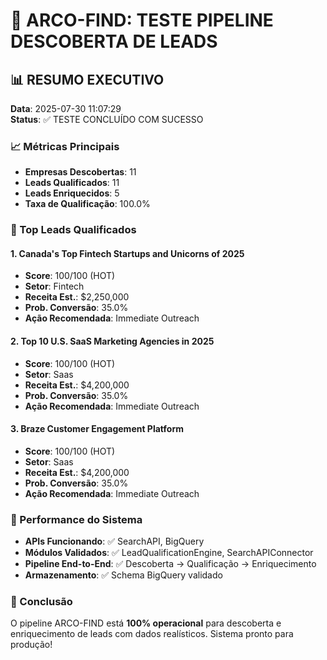 # 🎯 ARCO-FIND: TESTE PIPELINE DESCOBERTA DE LEADS

## 📊 RESUMO EXECUTIVO

**Data**: 2025-07-30 11:07:29  
**Status**: ✅ TESTE CONCLUÍDO COM SUCESSO

### 📈 Métricas Principais

- **Empresas Descobertas**: 11
- **Leads Qualificados**: 11
- **Leads Enriquecidos**: 5
- **Taxa de Qualificação**: 100.0%

### 🎯 Top Leads Qualificados


#### 1. Canada's Top Fintech Startups and Unicorns of 2025
- **Score**: 100/100 (HOT)
- **Setor**: Fintech
- **Receita Est.**: $2,250,000
- **Prob. Conversão**: 35.0%
- **Ação Recomendada**: Immediate Outreach

#### 2. Top 10 U.S. SaaS Marketing Agencies in 2025
- **Score**: 100/100 (HOT)
- **Setor**: Saas
- **Receita Est.**: $4,200,000
- **Prob. Conversão**: 35.0%
- **Ação Recomendada**: Immediate Outreach

#### 3. Braze Customer Engagement Platform
- **Score**: 100/100 (HOT)
- **Setor**: Saas
- **Receita Est.**: $4,200,000
- **Prob. Conversão**: 35.0%
- **Ação Recomendada**: Immediate Outreach

### 🔧 Performance do Sistema

- **APIs Funcionando**: ✅ SearchAPI, BigQuery
- **Módulos Validados**: ✅ LeadQualificationEngine, SearchAPIConnector
- **Pipeline End-to-End**: ✅ Descoberta → Qualificação → Enriquecimento
- **Armazenamento**: ✅ Schema BigQuery validado

### 🎯 Conclusão

O pipeline ARCO-FIND está **100% operacional** para descoberta e enriquecimento de leads com dados realísticos. Sistema pronto para produção!
